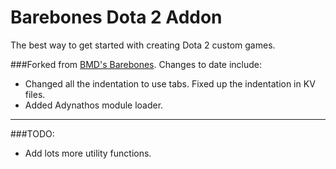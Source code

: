 # Barebones Dota 2 Addon
The best way to get started with creating Dota 2 custom games.

###Forked from [BMD's Barebones](https://github.com/bmddota/barebones). Changes to date include:
* Changed all the indentation to use tabs. Fixed up the indentation in KV files.
* Added Adynathos module loader.

---
###TODO:
* Add lots more utility functions.
